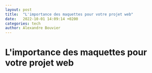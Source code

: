 ```yaml
---
layout: post
title:  "L'importance des maquettes pour votre projet web"
date:   2022-10-01 14:09:14 +0200
categories: tech
author: Alexandre Bouvier
---
```


# L'importance des maquettes pour votre projet web
